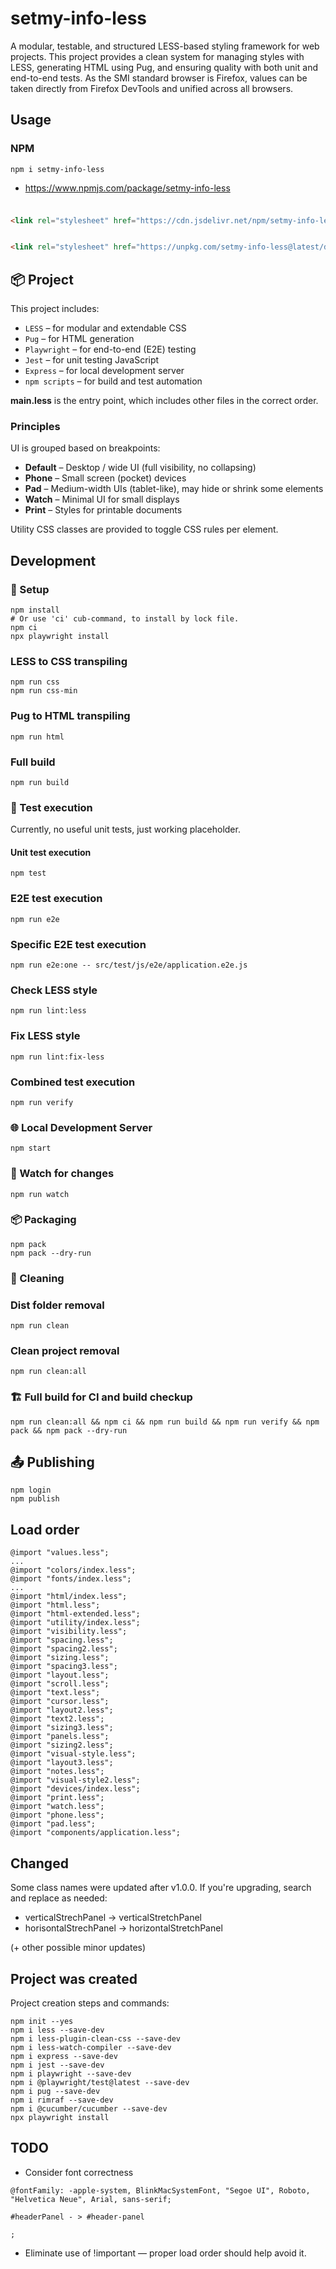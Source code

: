 # setmy-info-less

A modular, testable, and structured LESS-based styling framework for web projects. This project provides a clean system
for managing styles with LESS, generating HTML using Pug, and ensuring quality with both unit and end-to-end tests.
As the SMI standard browser is Firefox, values can be taken directly from Firefox DevTools and unified across all
browsers.

## Usage

### NPM

```shell
npm i setmy-info-less
```

* https://www.npmjs.com/package/setmy-info-less

###

```html

<link rel="stylesheet" href="https://cdn.jsdelivr.net/npm/setmy-info-less/dist/main.min.css">
```

```html

<link rel="stylesheet" href="https://unpkg.com/setmy-info-less@latest/dist/main.min.css">
```

## 📦 Project

This project includes:

- `LESS` – for modular and extendable CSS
- `Pug` – for HTML generation
- `Playwright` – for end-to-end (E2E) testing
- `Jest` – for unit testing JavaScript
- `Express` – for local development server
- `npm scripts` – for build and test automation

**main.less** is the entry point, which includes other files in the correct order.

### Principles

UI is grouped based on breakpoints:

* **Default** – Desktop / wide UI (full visibility, no collapsing)
* **Phone** – Small screen (pocket) devices
* **Pad** – Medium-width UIs (tablet-like), may hide or shrink some elements
* **Watch** – Minimal UI for small displays
* **Print** – Styles for printable documents

Utility CSS classes are provided to toggle CSS rules per element.

## Development

### 🔧 Setup

```shell
npm install
# Or use 'ci' cub-command, to install by lock file. 
npm ci
npx playwright install
```

### LESS to CSS transpiling

```shell
npm run css
npm run css-min
```

### Pug to HTML transpiling

```shell
npm run html
```

### Full build

```shell
npm run build
```

### 🧪 Test execution

Currently, no useful unit tests, just working placeholder.

#### Unit test execution

```shell
npm test
```

### E2E test execution

```shell
npm run e2e
```

### Specific E2E test execution

```shell
npm run e2e:one -- src/test/js/e2e/application.e2e.js
```

### Check LESS style

```shell
npm run lint:less
```

### Fix LESS style

```shell
npm run lint:fix-less
```

### Combined test execution

```shell
npm run verify
```

### 🌐 Local Development Server

```shell
npm start
```

### 🔄 Watch for changes

```shell
npm run watch
```

### 📦 Packaging

```shell
npm pack
npm pack --dry-run
```

### 🧹 Cleaning

### Dist folder removal

```shell
npm run clean
```

### Clean project removal

```shell
npm run clean:all
```

### 🏗 Full build for CI and build checkup

```shell
npm run clean:all && npm ci && npm run build && npm run verify && npm pack && npm pack --dry-run
```

## 📤 Publishing

```shell
npm login
npm publish
```

## Load order

    @import "values.less";
    ...
    @import "colors/index.less";
    @import "fonts/index.less";
    ...
    @import "html/index.less";
    @import "html.less";
    @import "html-extended.less";
    @import "utility/index.less";
    @import "visibility.less";
    @import "spacing.less";
    @import "spacing2.less";
    @import "sizing.less";
    @import "spacing3.less";
    @import "layout.less";
    @import "scroll.less";
    @import "text.less";
    @import "cursor.less";
    @import "layout2.less";
    @import "text2.less";
    @import "sizing3.less";
    @import "panels.less";
    @import "sizing2.less";
    @import "visual-style.less";
    @import "layout3.less";
    @import "notes.less";
    @import "visual-style2.less";
    @import "devices/index.less";
    @import "print.less";
    @import "watch.less";
    @import "phone.less";
    @import "pad.less";
    @import "components/application.less";

## Changed

Some class names were updated after v1.0.0. If you're upgrading, search and replace as needed:

* verticalStrechPanel -> verticalStretchPanel
* horisontalStrechPanel -> horizontalStretchPanel

(+ other possible minor updates)

## Project was created

Project creation steps and commands:

```shell
npm init --yes
npm i less --save-dev
npm i less-plugin-clean-css --save-dev
npm i less-watch-compiler --save-dev
npm i express --save-dev
npm i jest --save-dev
npm i playwright --save-dev
npm i @playwright/test@latest --save-dev
npm i pug --save-dev
npm i rimraf --save-dev
npm i @cucumber/cucumber --save-dev
npx playwright install
```

## TODO

* Consider font correctness

```
@fontFamily: -apple-system, BlinkMacSystemFont, "Segoe UI", Roboto, "Helvetica Neue", Arial, sans-serif;

#headerPanel - > #header-panel

;
```

* Eliminate use of !important — proper load order should help avoid it.
